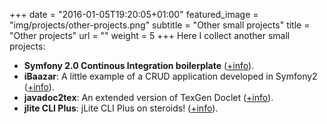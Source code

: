 +++
date = "2016-01-05T19:20:05+01:00"
featured_image = "img/projects/other-projects.png"
subtitle = "Other small projects"
title = "Other projects"
url = ""
weight = 5
+++
Here I collect another small projects:

* **Symfony 2.0 Continous Integration boilerplate** ([+info](https://github.com/csuarez/symfony2-ci-example)).
* **iBaazar**: A little example of a CRUD application developed in Symfony2 ([+info](https://github.com/csuarez/ibazaar)).
* **javadoc2tex**: An extended version of TexGen Doclet ([+info](https://github.com/csuarez/javadoc2tex)).
* **jlite CLI Plus**: jLite CLI Plus on steroids! ([+info](https://github.com/csuarez/jlite-cli-plus)).

